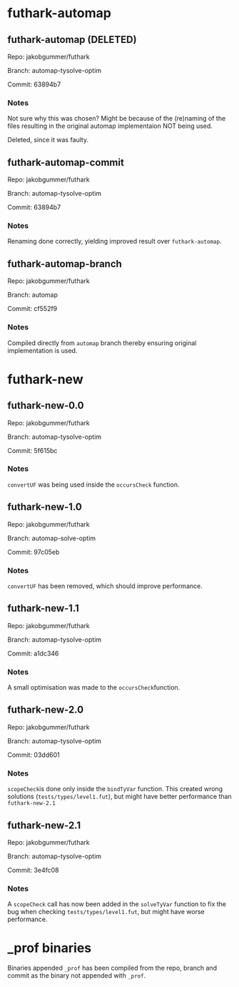 # futhark-automap
## futhark-automap (DELETED)
Repo: jakobgummer/futhark

Branch: automap-tysolve-optim 

Commit: 63894b7
### Notes
Not sure why this was chosen?
Might be because of the (re)naming of the files resulting in the original automap implementaion NOT being used.

Deleted, since it was faulty.

## futhark-automap-commit
Repo: jakobgummer/futhark

Branch: automap-tysolve-optim 

Commit: 63894b7

### Notes
Renaming done correctly, yielding improved result over `futhark-automap`.

## futhark-automap-branch
Repo: jakobgummer/futhark

Branch: automap

Commit: cf552f9

### Notes
Compiled directly from `automap` branch thereby ensuring original implementation is used.

# futhark-new
## futhark-new-0.0
Repo: jakobgummer/futhark

Branch: automap-tysolve-optim

Commit: 5f615bc

### Notes
`convertUF` was being used inside the `occursCheck` function.


## futhark-new-1.0
Repo: jakobgummer/futhark

Branch: automap-solve-optim

Commit: 97c05eb

### Notes
`convertUF` has been removed, which should improve performance.


## futhark-new-1.1
Repo: jakobgummer/futhark

Branch: automap-tysolve-optim

Commit: a1dc346 

### Notes
A small optimisation was made to the `occursCheck`function.



## futhark-new-2.0
Repo: jakobgummer/futhark

Branch: automap-tysolve-optim

Commit: 03dd601

### Notes
`scopeCheck`is done only inside the `bindTyVar` function. This created wrong solutions (`tests/types/level1.fut`), but might have better performance than `futhark-new-2.1`


## futhark-new-2.1
Repo: jakobgummer/futhark

Branch: automap-tysolve-optim

Commit: 3e4fc08

### Notes
A `scopeCheck` call has now been added in the `solveTyVar` function to fix the bug when checking `tests/types/level1.fut`, but might have worse performance.



# _prof binaries
Binaries appended `_prof` has been compiled from the repo, branch and commit as the binary not appended with `_prof`.